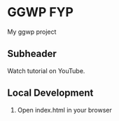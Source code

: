 # GGWP FYP

My ggwp project

## Subheader

Watch tutorial on YouTube.

## Local Development

1. Open index.html in your browser
